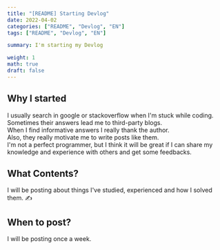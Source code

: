 ```yaml
---  
title: "[README] Starting Devlog"  
date: 2022-04-02
categories: ["README", "Devlog", "EN"]  
tags: ["README", "Devlog", "EN"]

summary: I'm starting my Devlog

weight: 1
math: true
draft: false
---  
```


## Why I started

I usually search in google or stackoverflow when I'm stuck while coding.<br>
Sometimes their answers lead me to third-party blogs.<br>
When I find informative answers I really thank the author.<br>
Also, they really motivate me to write posts like them.<br>
I'm not a perfect programmer, but I think it will be great if I can share my knowledge and experience with others and get some feedbacks.

## What Contents?

I will be posting about things I've studied, experienced and how I solved them. &#9997;<br>

## When to post?

I will be posting once a week.